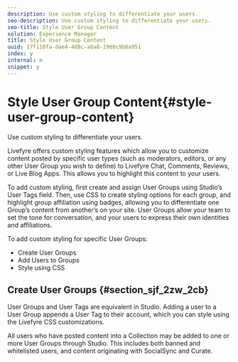```yaml
---
description: Use custom styling to differentiate your users.
seo-description: Use custom styling to differentiate your users.
seo-title: Style User Group Content
solution: Experience Manager
title: Style User Group Content
uuid: 17f110fa-dae4-4d8c-a6a8-1908c9b6a951
index: y
internal: n
snippet: y
---
```


# Style User Group Content{#style-user-group-content}

Use custom styling to differentiate your users.

Livefyre offers custom styling features which allow you to customize content posted by specific user types (such as moderators, editors, or any other User Group you wish to define) to Livefyre Chat, Comments, Reviews, or Live Blog Apps. This allows you to highlight this content to your users.

To add custom styling, first create and assign User Groups using Studio’s User Tags field. Then, use CSS to create styling options for each group, and highlight group affiliation using badges, allowing you to differentiate one Group’s content from another’s on your site. User Groups allow your team to set the tone for conversation, and your users to express their own identities and affiliations.

To add custom styling for specific User Groups:

* Create User Groups
* Add Users to Groups
* Style using CSS

## Create User Groups {#section_sjf_2zw_2cb}

User Groups and User Tags are equivalent in Studio. Adding a user to a User Group appends a User Tag to their account, which you can style using the Livefyre CSS customizations.

All users who have posted content into a Collection may be added to one or more User Groups through Studio. This includes both banned and whitelisted users, and content originating with SocialSync and Curate.
